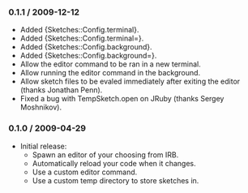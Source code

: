 ### 0.1.1 / 2009-12-12

* Added {Sketches::Config.terminal}.
* Added {Sketches::Config.terminal=}.
* Added {Sketches::Config.background}.
* Added {Sketches::Config.background=}.
* Allow the editor command to be ran in a new terminal.
* Allow running the editor command in the background.
* Allow sketch files to be evaled immediately after exiting the editor
  (thanks Jonathan Penn).
* Fixed a bug with TempSketch.open on JRuby (thanks Sergey Moshnikov).

### 0.1.0 / 2009-04-29

* Initial release:
  * Spawn an editor of your choosing from IRB.
  * Automatically reload your code when it changes.
  * Use a custom editor command.
  * Use a custom temp directory to store sketches in.

